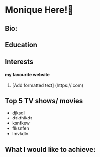 <!--Add your name as a level 1 heading-->
# Monique Here!💫
<!--1. Add Bio, Education and Interests as level 2 headings-->
## Bio:
## Education
## Interests
<!--1. Add a link to your favourite website-->
#### my favourite website 
1. [Add formatted text] (https://.com)
###
<!--1. Add an ordered list of your top 5 TV shows or movies-->
## Top 5 TV shows/ movies
- djksdl
- dskfnlkds 
- ksnfkew
- flksnfen
- lmvkdlv
<!--1. Add task list of what you want to achieve during the bootcamp.-->
## What I would like to achieve:
